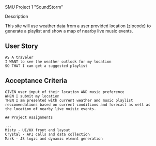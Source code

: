 SMU Project 1 "SoundStorm"

Description 

This site will use weather data from a user provided location (zipcode) to generate a playlist and show a map of nearby live music events.

## User Story

```
AS A traveler
I WANT to see the weather outlook for my location
SO THAT I can get a suggested playlist
```

## Acceptance Criteria

```
GIVEN user input of their location AND music preference
WHEN I submit my location
THEN I am presented with current weather and music playlist reccomendations based on current conditions and forecast as well as the location of nearby live muisic events.

## Project Assignments

...
Misty - UI/UX front end layout
Crystal - API calls and data collection
Mark - JS logic and dynamic elemnt generation